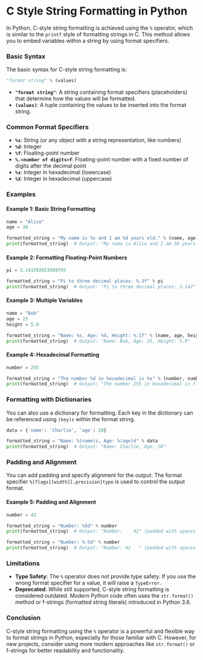 # C Style String Formatting in Python

In Python, C-style string formatting is achieved using the `%` operator, which is similar to the `printf` style of formatting strings in C. This method allows you to embed variables within a string by using format specifiers.

### Basic Syntax

The basic syntax for C-style string formatting is:

```python
"format string" % (values)
```

- **`"format string"`**: A string containing format specifiers (placeholders) that determine how the values will be formatted.
- **`(values)`**: A tuple containing the values to be inserted into the format string.

### Common Format Specifiers

- **`%s`**: String (or any object with a string representation, like numbers)
- **`%d`**: Integer
- **`%f`**: Floating-point number
- **`%.<number of digits>f`**: Floating-point number with a fixed number of digits after the decimal point
- **`%x`**: Integer in hexadecimal (lowercase)
- **`%X`**: Integer in hexadecimal (uppercase)

### Examples

#### Example 1: Basic String Formatting

```python
name = "Alice"
age = 30

formatted_string = "My name is %s and I am %d years old." % (name, age)
print(formatted_string)  # Output: "My name is Alice and I am 30 years old."
```

#### Example 2: Formatting Floating-Point Numbers

```python
pi = 3.141592653589793

formatted_string = "Pi to three decimal places: %.3f" % pi
print(formatted_string)  # Output: "Pi to three decimal places: 3.142"
```

#### Example 3: Multiple Variables

```python
name = "Bob"
age = 25
height = 5.9

formatted_string = "Name: %s, Age: %d, Height: %.1f" % (name, age, height)
print(formatted_string)  # Output: "Name: Bob, Age: 25, Height: 5.9"
```

#### Example 4: Hexadecimal Formatting

```python
number = 255

formatted_string = "The number %d in hexadecimal is %x" % (number, number)
print(formatted_string)  # Output: "The number 255 in hexadecimal is ff"
```

### Formatting with Dictionaries

You can also use a dictionary for formatting. Each key in the dictionary can be referenced using `(key)s` within the format string.

```python
data = {'name': 'Charlie', 'age': 28}

formatted_string = "Name: %(name)s, Age: %(age)d" % data
print(formatted_string)  # Output: "Name: Charlie, Age: 28"
```

### Padding and Alignment

You can add padding and specify alignment for the output. The format specifier `%[flags][width][.precision]type` is used to control the output format.

#### Example 5: Padding and Alignment

```python
number = 42

formatted_string = "Number: %5d" % number
print(formatted_string)  # Output: "Number:    42" (padded with spaces on the left)

formatted_string = "Number: %-5d" % number
print(formatted_string)  # Output: "Number: 42   " (padded with spaces on the right)
```

### Limitations

- **Type Safety**: The `%` operator does not provide type safety. If you use the wrong format specifier for a value, it will raise a `TypeError`.
- **Deprecated**: While still supported, C-style string formatting is considered outdated. Modern Python code often uses the `str.format()` method or f-strings (formatted string literals) introduced in Python 3.6.

### Conclusion

C-style string formatting using the `%` operator is a powerful and flexible way to format strings in Python, especially for those familiar with C. However, for new projects, consider using more modern approaches like `str.format()` or f-strings for better readability and functionality.